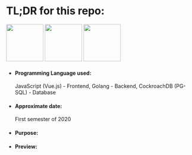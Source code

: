 <h1>TL;DR for this repo:</h1>
<img src="https://i.imgur.com/oUH9hNy.png" height="100" width="100">
<img src="https://img1.freepng.es/20180731/aap/kisspng-gopher-docker-computer-programming-clojure-5b60bcbb843b89.1886125415330664275416.jpg" height="100" width="100">
<img src="https://secure.meetupstatic.com/photos/event/3/8/1/d/600_488594365.jpeg" height="100" width="100">
<ul>
  <li><h4>Programming Language used:</h4>JavaScript (Vue.js) - Frontend, Golang - Backend, CockroachDB (PG-SQL) - Database</li>
  <li><h4>Approximate date:</h4>First semester of 2020</li>
  <li><h4>Purpose:</h4></li>
  <li><h4>Preview:</h4></li>
</ul>
